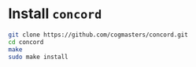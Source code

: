 # Install `concord`

```sh
git clone https://github.com/cogmasters/concord.git
cd concord
make
sudo make install
```
